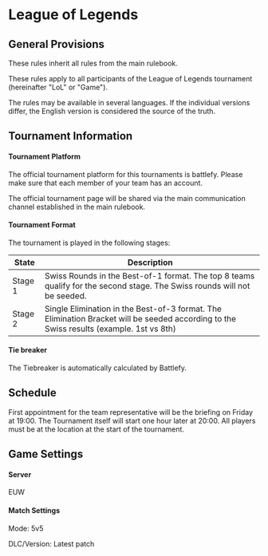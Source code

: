# League of Legends

## General Provisions

These rules inherit all rules from the main rulebook.

These rules apply to all participants of the League of Legends tournament (hereinafter "LoL" or "Game").

The rules may be available in several languages. If the individual versions differ, the English version is considered the source of the truth.

## Tournament Information

#### Tournament Platform

The official tournament platform for this tournaments is battlefy.
Please make sure that each member of your team has an account.

The official tournament page will be shared via the main communication channel established in the main rulebook.

#### Tournament Format

The tournament is played in the following stages:

| State   | Description                                                                                                                             |
|---------|-----------------------------------------------------------------------------------------------------------------------------------------|
| Stage 1 | Swiss Rounds in the Best-of-1 format. The top 8 teams qualify for the second stage. The Swiss rounds will not be seeded.                |
| Stage 2 | Single Elimination in the Best-of-3 format. The Elimination Bracket will be seeded according to the Swiss results (example. 1st vs 8th) |

#### Tie breaker

The Tiebreaker is automatically calculated by Battlefy.

## Schedule

First appointment for the team representative will be the briefing on Friday at 19:00. The Tournament itself will start one hour later at 20:00.
All players must be at the location at the start of the tournament.

## Game Settings

#### Server

EUW

#### Match Settings

Mode: 5v5

DLC/Version: Latest patch
